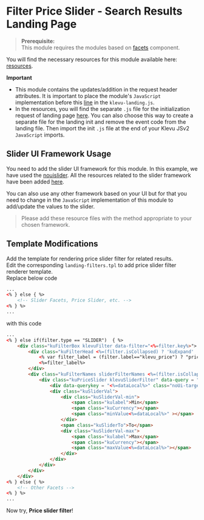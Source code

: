 # Filter Price Slider - Search Results Landing Page

>**Prerequisite:**  
>This module requires the modules based on [facets](/components/facets) component.  

You will find the necessary resources for this module available here:
[resources](/modules/filter-price-slider/landing/resources).

**Important**

- This module contains the updates/addition in the request header attributes. It is important to place the module's `JavaScript` implementation before this [line](https://github.com/klevu/jsv2-early-adopters/blob/master/getting-started/1-hello-world/custom/resources/assets/js/landing/klevu-landing.js#L453) in the `klevu-landing.js`.
- In the resources, you will find the separate `.js` file for the initialization request of landing page [here](/modules/filter-price-slider/landing/resources/assets/js/klevu-landing-init.js). 
You can also choose this way to create a separate file for the landing init and remove the event code from the landing file. Then import the init `.js` file at the end of your Klevu JSv2 `JavaScript` imports.  

## Slider UI Framework Usage

You need to add the slider UI framework for this module. In this example, we have used the [nouislider](https://refreshless.com/nouislider/). All the resources related to the slider framework have been added [here](/modules/filter-price-slider/landing/resources/assets/lib).

You can also use any other framework based on your UI but for that you need to change in the `JavaScript` implementation of this module to add/update the values to the slider. 


> Please add these resource files with the method appropriate to your chosen framework. 


## Template Modifications

Add the template for rendering price slider filter for related results.  
Edit the corresponding `landing-filters.tpl` to add price slider filter renderer template.  
Replace below code  





```html
...
<% } else { %>
    <!-- Slider Facets, Price Slider, etc. -->
<% } %>
...
```

with this code

```html
...
<% } else if(filter.type == "SLIDER")  { %>
    <div class="kuFilterBox klevuFilter data-filter="<%=filter.key%>">
        <div class="kuFilterHead <%=(filter.isCollapsed) ? 'kuExpand' : 'kuCollapse'%>">
            <% var filter_label = (filter.label=="klevu_price") ? "price" : filter.label; %>
            <%=filter_label%>
        </div>
        <div class="kuFilterNames sliderFilterNames <%=(filter.isCollapsed) ? 'kuFilterCollapse' : ''%>">                           
            <div class="kuPriceSlider klevuSliderFilter" data-query = "<%=dataLocal%>">
                <div data-querykey = "<%=dataLocal%>" class="noUi-target noUi-ltr noUi-horizontal noUi-background kuSliderFilter kuPriceRangeSliderFilter<%=dataLocal%>"></div>
                <div class="kuSliderVal">
                    <div class="kuSliderVal-min">
                        <span class="kulabel">Min</span> 
                        <span class="kuCurrency"></span>
                        <span class="minValue<%=dataLocal%>" ></span>
                    </div>
                    <span class="kuSliderTo">To</span>
                    <div class="kuSliderVal-max">
                        <span class="kulabel">Max</span> 
                        <span class="kuCurrency"></span>
                        <span class="maxValue<%=dataLocal%>"></span>
                    </div>
                </div>
            </div>
        </div>
    </div>
<% } else { %>
    <!-- Other Facets -->
<% } %>
...
```

Now try, **Price slider filter**!